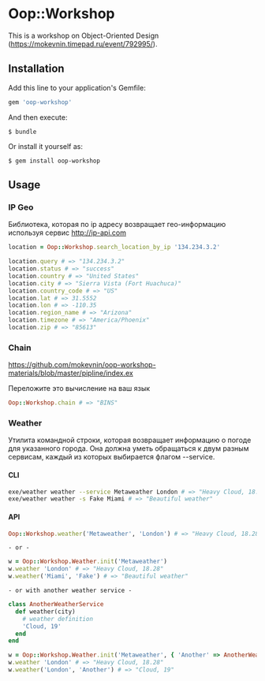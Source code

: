 # Oop::Workshop

This is a workshop on Object-Oriented Design (https://mokevnin.timepad.ru/event/792995/).

## Installation

Add this line to your application's Gemfile:

```ruby
gem 'oop-workshop'
```

And then execute:

    $ bundle

Or install it yourself as:

    $ gem install oop-workshop

## Usage

### IP Geo

Библиотека, которая по ip адресу возвращает гео-информацию используя сервис http://ip-api.com

```ruby
location = Oop::Workshop.search_location_by_ip '134.234.3.2'

location.query # => "134.234.3.2"
location.status # => "success"
location.country # => "United States"
location.city # => "Sierra Vista (Fort Huachuca)"
location.country_code # => "US"
location.lat # => 31.5552
location.lon # => -110.35
location.region_name # => "Arizona"
location.timezone # => "America/Phoenix"
location.zip # => "85613"
```

### Chain

https://github.com/mokevnin/oop-workshop-materials/blob/master/pipline/index.ex

Переложите это вычисление на ваш язык

```ruby
Oop::Workshop.chain # => "BINS"
```

### Weather

Утилита командной строки, которая возвращает информацию о погоде для указанного города. Она должна уметь обращаться к двум разным сервисам, каждый из которых выбирается флагом --service.

#### CLI

```bash
exe/weather weather --service Metaweather London # => "Heavy Cloud, 18.28"
exe/weather weather -s Fake Miami # => "Beautiful weather"
```

#### API

```ruby
Oop::Workshop.weather('Metaweather', 'London') # => "Heavy Cloud, 18.28"
```

    - or -

```ruby
w = Oop::Workshop.Weather.init('Metaweather')
w.weather 'London' # => "Heavy Cloud, 18.28"
w.weather('Miami', 'Fake') # => "Beautiful weather"
```

    - or with another weather service -

```ruby
class AnotherWeatherService
  def weather(city)
    # weather definition
    'Cloud, 19'
  end
end

w = Oop::Workshop.Weather.init('Metaweather', { 'Another' => AnotherWeatherService.new })
w.weather 'London' # => "Heavy Cloud, 18.28"
w.weather('London', 'Another') # => "Cloud, 19"
```
